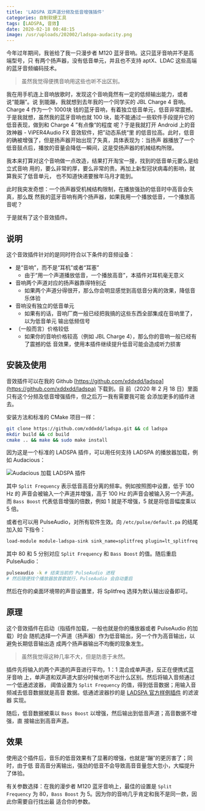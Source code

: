 ```yaml
---
title: 'LADSPA 双声道分频及低音增强插件'
categories: 自制软硬工具
tags: [LADSPA, 音效]
date: 2020-02-18 00:48:15
image: /usr/uploads/202002/ladspa-audacity.png
---
```


今年过年期间，我爸给了我一只漫步者 M120 蓝牙音响。这只蓝牙音响并不是高端型号，只
有两个扬声器，没有低音单元，并且也不支持 aptX、LDAC 这些高端的蓝牙音频编码技术。

> 虽然我觉得便携音响用这些也听不出区别。

我在用手机连上音响放歌时，发现这个音响竟然有一定的低频输出能力，或者说“能蹦”。说
到能蹦，我就想到去年我的一个同学买的 JBL Charge 4 音响。Charge 4 作为一个 1000块
钱的蓝牙音响，有着独立低音单元，低音非常震撼。于是我就想，虽然我的蓝牙音响也就
100 块，能不能通过一些软件手段提升它的低音表现，做到和 Charge 4 ”有点像“的程度
呢？于是我就打开 Android 上的音效神器 - ViPER4Audio FX 音效软件，把”动态系统“里
的低音拉高。此时，低音的确被增强了，但是扬声器开始出现了失真，具体表现为：当扬声
器播放了一个低音鼓点后，播放的音量会降低一瞬间，这是受扬声器的机械结构所限。

我本来打算对这个音响做一点改造，结果打开淘宝一搜，找到的低音单元要么是给立式音响
用的，要么非常的厚，要么非常的贵。再加上新型冠状病毒的影响，就算我买了低音单元，
也不知道快递要猴年马月才能到。

此时我突发奇想：一个扬声器受机械结构限制，在播放强劲的低音时中高音会失真，那么既
然我的蓝牙音响有两个扬声器，如果我用一个播放低音，一个播放高音呢？

于是就有了这个音效插件。

## 说明

这个音效插件针对的是同时符合以下条件的音频设备：

- 是“音响”，而不是“耳机”或者“耳塞”
  - 由于“用一个声道播放低音，一个播放高音”，本插件对耳机毫无意义
- 音响两个声道对应的扬声器靠得特别近
  - 如果两个声道分得很开，那么你会明显感觉到高低音分离的效果，降低音乐体验
- 音响没有独立的低音单元
  - 如果有的话，音响厂商一般已经把我搞的这些东西全部集成在音响里了，以为低音单元
    输出低频信号
- （一般而言）价格较低
  - 如果你的音响价格较高（例如 JBL Charge 4），那么你的音响一般已经有了震撼的低
    音效果，使用本插件继续提升低音可能会造成听力损害

## 安装及使用

音效插件可以在我的 Github
[https://github.com/xddxdd/ladspa](https://github.com/xddxdd/ladspa) 下载到。目
前（2020 年 2 月 18 日）里面只有这个分频及低音增强插件，但之后万一我有需要我可能
会添加更多的插件进去。

安装方法和标准的 CMake 项目一样：

```bash
git clone https://github.com/xddxdd/ladspa.git && cd ladspa
mkdir build && cd build
cmake .. && make && sudo make install
```

因为这是一个标准的 LADSPA 插件，可以用任何支持 LADSPA 的播放器加载，例如
Audacious：

![Audacious 加载 LADSPA 插件](/usr/uploads/202002/ladspa-audacity.png)

其中 `Split Frequency` 表示低音高音分离的频率。例如按照图中设置，低于 100 Hz 的
声音会被输入一个声道并增强，高于 100 Hz 的声音会被输入另一个声道。而
`Bass Boost` 代表低音增强的倍数，例如 1 就是不增强，5 就是将低音幅度乘以 5 倍。

或者也可以用 PulseAudio，对所有软件生效。向 `/etc/pulse/default.pa` 的结尾加入如
下指令：

```bash
load-module module-ladspa-sink sink_name=splitfreq plugin=lt_splitfreq label=splitfreq control=80,5
```

其中 80 和 5 分别对应 `Split Frequency` 和 `Bass Boost` 的值。随后重启
PulseAudio：

```bash
pulseaudio -k # 结束当前的 PulseAudio 进程
# 然后随便找个播放器放首歌就行，PulseAudio 会自动重启
```

然后在你的桌面环境带的声音设置里，将 Splitfreq 选择为默认输出设备即可。

## 原理

这个音效插件在启动（指插件加载，一般也就是你的播放器或者 PulseAudio 的加载）时会
随机选择一个声道（扬声器）作为低音输出，另一个作为高音输出，以避免长期低音输出造
成两个扬声器输出不均衡的现象发生。

> 虽然我觉得这种几率不大，但是防患于未然。

插件先将输入的两个声道的声音进行平均，1：1 混合成单声道，反正在便携式蓝牙音响
上，单声道和双声道大部分时候也听不出什么区别。然后将输入音频通过一个低通滤波器，
阈值设置为 `Split Frequency` 的值，得到低音数据；用输入音频减去低音数据就是高音
数据。低通滤波器抄的是
[LADSPA 官方样例插件](https://www.ladspa.org/ladspa_sdk/download.html) 的滤波器
实现。

随后，低音数据被乘以 `Bass Boost` 以增强，然后输出到低音声道；高音数据不增强，直
接输出到高音声道。

## 效果

使用这个插件后，音乐的低音效果有了显著的增强，也就是“蹦”的更厉害了；同时，由于低
音高音分离输出，强劲的低音不会导致高音音量忽大忽小，大幅提升了体验。

有关参数选择：在我的漫步者 M120 蓝牙音响上，最佳的设置是 `Split Frequency` 为
80，`Bass Boost` 为 5。因为你的音响几乎肯定和我不是同一款，因此你需要自行找出最
适合你的参数。
